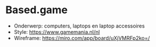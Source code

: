 # Based.game
- Onderwerp: computers, laptops en laptop accessoires
- Style: https://www.gamemania.nl/nl
- Wireframe: https://miro.com/app/board/uXjVMRFp2ko=/